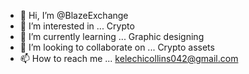 - 👋 Hi, I’m @BlazeExchange
- 👀 I’m interested in ... Crypto
- 🌱 I’m currently learning ... Graphic designing
- 💞️ I’m looking to collaborate on ... Crypto assets
- 📫 How to reach me ... kelechicollins042@gmail.com


<!---
BlazeExchange/BlazeExchange is a ✨ special ✨ repository because its `README.md` (this file) appears on your GitHub profile.
You can click the Preview link to take a look at your changes.
--->
